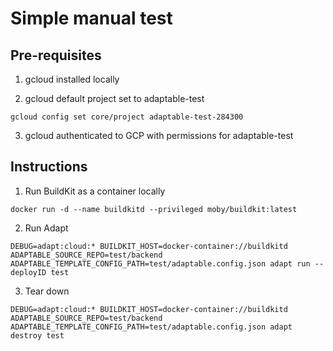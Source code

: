 # Simple manual test

## Pre-requisites

1. gcloud installed locally

2. gcloud default project set to adaptable-test

```console
gcloud config set core/project adaptable-test-284300
```

3. gcloud authenticated to GCP with permissions for adaptable-test

## Instructions

1. Run BuildKit as a container locally

```console
docker run -d --name buildkitd --privileged moby/buildkit:latest
```

2. Run Adapt

```console
DEBUG=adapt:cloud:* BUILDKIT_HOST=docker-container://buildkitd ADAPTABLE_SOURCE_REPO=test/backend ADAPTABLE_TEMPLATE_CONFIG_PATH=test/adaptable.config.json adapt run --deployID test
```

3. Tear down

```console
DEBUG=adapt:cloud:* BUILDKIT_HOST=docker-container://buildkitd ADAPTABLE_SOURCE_REPO=test/backend ADAPTABLE_TEMPLATE_CONFIG_PATH=test/adaptable.config.json adapt destroy test
```
